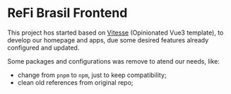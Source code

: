 # ReFi Brasil Frontend

This project hos started based on [Vitesse](https://github.com/antfu/vitesse/tree/main/locales) (Opinionated Vue3 template), to develop our homepage and apps, due some desired features already configured and updated.

Some packages and configurations was remove to atend our needs, like:
- change from `pnpm` to `npm`, just to keep compatibility;
- clean old references from original repo;

